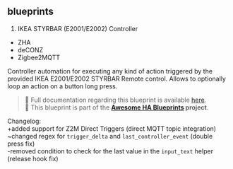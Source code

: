 ## blueprints

1. IKEA STYRBAR (E2001/E2002) Controller
- ZHA
- deCONZ
- Zigbee2MQTT  

Controller automation for executing any kind of action triggered by the provided IKEA E2001/E2002 STYRBAR Remote control. Allows to optionally loop an action on a button long press.


> 📕 Full documentation regarding this blueprint is available [here](https://epmatt.github.io/awesome-ha-blueprints/docs/blueprints/controllers/ikea_e2001_e2002).  
> 🚀 This blueprint is part of the **[Awesome HA Blueprints](https://epmatt.github.io/awesome-ha-blueprints) project**.


Changelog:  
+added support for Z2M Direct Triggers (direct MQTT topic integration)  
~changed regex for `trigger_delta` and `last_controller_event` (double press fix)  
-removed condition to check for the last value in the `input_text` helper (release hook fix)
